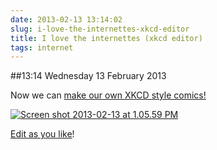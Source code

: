 ```yaml
---
date: 2013-02-13 13:14:02
slug: i-love-the-internettes-xkcd-editor
title: I love the internettes (xkcd editor)
tags: internet
---
```


##13:14 Wednesday 13 February 2013

Now we can [make our own XKCD style comics!](http://cmx.io/edit/)

[![Screen shot 2013-02-13 at 1.05.59 PM](/images/2013/02/Screen-shot-2013-02-13-at-1.05.59-PM.png)](http://cmx.io/#4942165)

[Edit as you like](http://cmx.io/edit/#4942165)!
